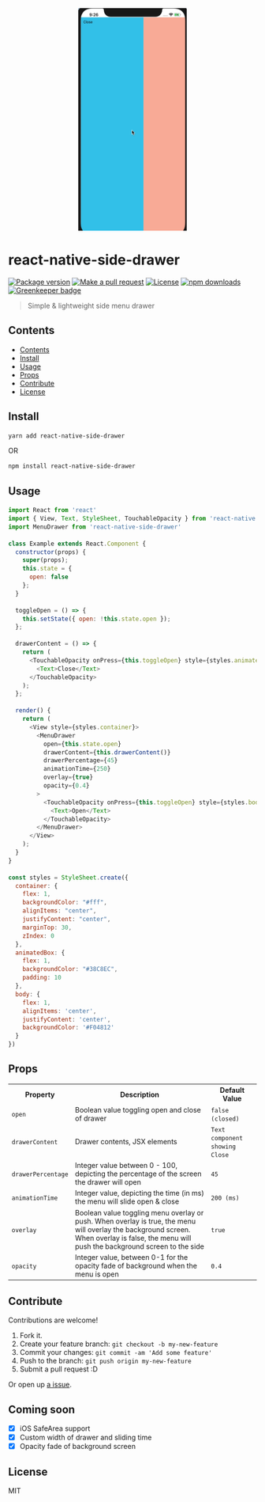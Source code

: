 <div align="center">
	<img src="assets/menu2.gif" alt="Item" height="450px">
</div>

# react-native-side-drawer

[![Package version](https://img.shields.io/npm/v/react-native-side-drawer.svg?style=flat-square)](https://npmjs.org/package/react-native-side-drawer)
[![Make a pull request](https://img.shields.io/badge/PRs-welcome-brightgreen.svg?style=flat-square)](http://makeapullrequest.com)
[![License](https://img.shields.io/npm/l/react-native-side-drawer.svg?style=flat-square)](https://github.com/pedreviljoen/react-native-menu/blob/master/LICENSE)
[![npm downloads](https://img.shields.io/npm/dm/react-native-side-drawer.svg?style=flat-square)](https://npmjs.org/package/react-native-side-drawer) [![Greenkeeper badge](https://badges.greenkeeper.io/pedreviljoen/react-native-menu.svg)](https://greenkeeper.io/)

> Simple & lightweight side menu drawer

## Contents

  - [Contents](#contents)
  - [Install](#install)
  - [Usage](#usage)
  - [Props](#props)
  - [Contribute](#contribute)
  - [License](#license)

## Install

```sh
yarn add react-native-side-drawer
```

OR

```sh
npm install react-native-side-drawer
```

## Usage

```javascript
import React from 'react'
import { View, Text, StyleSheet, TouchableOpacity } from 'react-native'
import MenuDrawer from 'react-native-side-drawer'

class Example extends React.Component {
  constructor(props) {
    super(props);
    this.state = {
      open: false
    };
  }

  toggleOpen = () => {
    this.setState({ open: !this.state.open });
  };

  drawerContent = () => {
    return (
      <TouchableOpacity onPress={this.toggleOpen} style={styles.animatedBox}>
        <Text>Close</Text>
      </TouchableOpacity>
    );
  };

  render() {
    return (
      <View style={styles.container}>
        <MenuDrawer 
          open={this.state.open} 
          drawerContent={this.drawerContent()}
          drawerPercentage={45}
          animationTime={250}
          overlay={true}
          opacity={0.4}
        >
          <TouchableOpacity onPress={this.toggleOpen} style={styles.body}>
            <Text>Open</Text>
          </TouchableOpacity>
        </MenuDrawer>
      </View>
    );
  }
}

const styles = StyleSheet.create({
  container: {
    flex: 1,
    backgroundColor: "#fff",
    alignItems: "center",
    justifyContent: "center",
    marginTop: 30,
    zIndex: 0
  },
  animatedBox: {
    flex: 1,
    backgroundColor: "#38C8EC",
    padding: 10
  },
  body: {
    flex: 1,
    alignItems: 'center',
    justifyContent: 'center',
    backgroundColor: '#F04812'
  }
})
```

## Props

<table width="80%">
    <tr>
        <th>Property</th>
        <th>Description</th> 
        <th>Default Value</th>
    </tr>
    <tr>
        <td><code>open</code></td>
        <td>Boolean value toggling open and close of drawer</td> 
        <td><code>false (closed)</code></td>
    </tr>
    <tr>
        <td><code>drawerContent</code></td>
        <td>Drawer contents, JSX elements</td> 
        <td><code>Text component showing Close</code></td>
    </tr>
    <tr>
        <td><code>drawerPercentage</code></td>
        <td>Integer value between 0 - 100, depicting the percentage of the screen the drawer will open</td> 
        <td><code>45</code></td>
    </tr>
    <tr>
        <td><code>animationTime</code></td>
        <td>Integer value, depicting the time (in ms) the menu will slide open & close</td> 
        <td><code>200 (ms)</code></td>
    </tr>
    <tr>
        <td><code>overlay</code></td>
        <td>Boolean value toggling menu overlay or push. When overlay is true, the menu will overlay the background screen. When overlay is false, the menu will push the background screen to the side</td> 
        <td><code>true</code></td>
    </tr>
    <tr>
        <td><code>opacity</code></td>
        <td>Integer value, between 0-1 for the opacity fade of background when the menu is open</td> 
        <td><code>0.4</code></td>
    </tr>
</table>

## Contribute

Contributions are welcome!

1. Fork it.
2. Create your feature branch: `git checkout -b my-new-feature`
3. Commit your changes: `git commit -am 'Add some feature'`
4. Push to the branch: `git push origin my-new-feature`
5. Submit a pull request :D

Or open up [a issue](https://github.com/pedreviljoen/react-native-menu/issues).

## Coming soon

- [x] iOS SafeArea support
- [x] Custom width of drawer and sliding time
- [x] Opacity fade of background screen

## License

MIT